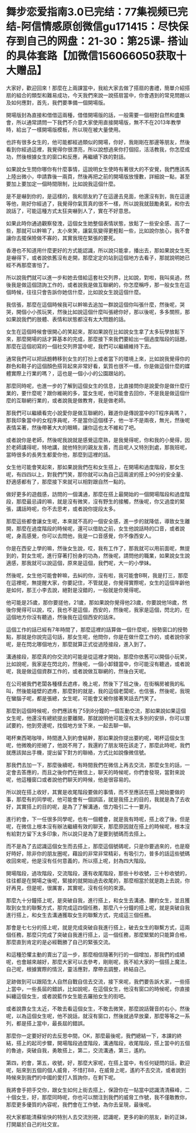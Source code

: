 # 舞步恋爱指南3.0已完结：77集视频已完结-阿信情感原创微信gu171415：尽快保存到自己的网盘：21-30：第25课- 搭讪的具体套路【加微信156066050获取十大赠品】

大家好，歡迎回來！那麼在上兩課當中，我給大家去做了搭扇的書禮，簡單介紹搭扇的組合的類型和難易成功，今天我們來說一說搭扇當中，你會遇到的常見問題以及如何應對，首先，我們要準備一個開場版。

開場版封為直接和借借這兩種，借借開場版的話，一般需要一個相對自然和盛集會，所以通常請問一下我們不介意大家使用直接開場版，無不不在2013年教學時，給出了一樣開場版模板，所以現在被大量使用。

也許有很多女生的，他可能都經過類似的開場，你好，我剛剛在那邊等朋友，然後看到你經過這裡，我覺得你很漂亮，所以說想過來你打個招，活活教我，你怎麼成功，然後根據女生的窗口和反應，再繼續下跌的對話。

如果說女生問你哪你有什麼事情，這說明女生使時有著很大的不安覺，我們應該馬上陸出微小，申請靠後一兩頁，然後再把之前的開場版放慢數，詳細說一點，甚至要加上要加定一個時間限制，比如說我這個什麼。

是不是嚇到你的，是這樣的，我和朋友約了在這邊去見面，他還沒有到，我在這邊等他，剛好你經過了，我覺得你氣質真的很不一樣，所以說我就鼓勵勇氣，和你去說話了，可能這種方式太狂突嚇到人了，實在不好意思。

如果此時你通過觀察發洩，這個女生她整個表情狀態，放鬆了一些安全感、高了一些，那就可以幹嘛了，太小來笑，讓氣氛變得更輕鬆一些，比如說你放心，我不會讓你去擺保險做不寡的，其實我現在緊張的要死。

香港也不知道用什麼更好的方式能認識，所以說只能拿，播出去，那如果說女生死是嚇得下，或者說依舊沒有走開，那麼定定的站到這個地方去看子，那就說明她已經不再那麼害怕了。

所以說我們就可以進一步和她去借給這套社交列界，比如說，對啦，我叫吳過，然後我是做這個諮詢工作的，或者說我是做互聯網的，你怎麼稱呼，那一般女生在這個時候，往往只會告訴你她信什麼，比如說女生說這個什麼。

我信張，那麼在這個時候我可以幹嘛去追加一群說這個你叫張什麼，然後呢，哭哭，開個小小孩玩笑，然後比如說這個什麼叫張總你好，那以後呢，多多關照，那如果說我們的肢體、表情和狀態都沒有太大問題的話。

女生在這個時候會很開心的笑起來，那如果說在比如說女生拿了太多玩學放鬆下來，那麼開場的話才算基本的完成，那麼接下來我們要給出一個過度階段的話題，那麼在這個初寫的一個社交列界當中呢，我們可以繼續維持下去。

通常我們可以把話題轉移到女生的打扮上或者當下的環境上來，比如說我覺得你的群色和鞋子的這個顏色搭背起來非常好看，氣質也很不一樣，你是做這個什麼的媒體實際上行業的嗎？，這也是一個小小的公園跟站的。

那麼同時呢，也進一步的了解到這個女生的信息，比直接問你是說愛你是做什麼行業的，要什麼呢？跟你維碗的多，當女生呢，他可能會去回你，不是我是做這個什麼的互聯網行業的，或者說我是做教育，我是做老師。

那我們可以繼續看完小說愛你是做互聯網的，難道你是傳說當中的IT程序員嗎？，那我印象當中的女程序員呢，不是當你這個樣子，他一半不是兩夜，無光，然後呢表情呆著，然後帶著大大的眼睛，讓你這也太不維和了吧。

或者說你是老師，然後呢我說就是感覺這麼熟，是我覺得呢，你和我的小覺得，因於老師講得呢，特地講，就他特別的親友友善，而且呢人又特別到處，那我班呢，當時很多的長男生都愛你他，那麼到這裡的話。

女生他可能會笑起來，那如果說我們在和女生搭上，在開場和過度階段，那女生呢，有四四以上，對我們鬥笑，那你就可以為自己這兩波的搭上90分的安全量、舒適感都有了，那麼接下來就可以相對跟自然一點的。

做好更多的遊戲感，訪問的一個溝通，那麼在搭上最開始的一個開場階段和過度階段，那麼最忌諱的嘛，就是沒有微笑，沒有野生的接觸，然後呢，你又過度的緊張，講話時呢，你不去思考，或者說你提段太多。

那麼這些都會讓女生呢，本來就不高的一個安全感，進一步的就降低，導致女生離開，那麼在過度階段的時候呢，還可以借助之前，女生他說話時的口音，或者說呢，身高感覺，你可以去問他，我是一口音感覺，你不像西安人。

你是在西安上學的嘛，然後女生說，哎，我有工作了，那我就可以用前面呢，無提到的，對女生呢，進行穿著打扮身的功為，然後呢，請問他的職業，如果說女生說適感，那我就可以說這個，原來是這個，我們呢，大一的小學妹。

然後呢，女生他可能會幹嘛，去糾的你，沒有啦，我可能會B啊，我是打三，那麼在這裡呢，無提醒大家，你要記住，不管就是，你覺得實際呢，女生的這個年齡他是如何，那王小李去說，絕對是沒錯的，一般就是你覺得呢。

他可能是25歲，那你要搓他，21歲，那如果說你覺得他23歲，你要說他18歲，然後你覺得可以說，哎，我也不是這個，西安的，然後呢，我家是這個，閃北的，在這個地方你沒有聽過，然後我在這個西安的話床。

這個工作的話已經有7年時間了，那麼這裡的話算做一個什麼呢，授勢窗口的授勢點，那就是你說完這句話，那女生呢，他問你，你是在做什麼工作的，或者說你家呢，是在閃北哪個地方，那麼就算正式從過陸接段，進入到了。

溝通接段，那麼真的你交流的可能是從這裡才開始，那麼你依舊可以開個小玩笑，比如說呢，我家是在閃北的，然後呢，一個小卸錢當中，你可能沒有聽過，或者說呢，我是做這個資群工作的，或者說做互聯網的，然後白天呢。

在公司被我們老闆各種樣去遮疼，晚上呢，然後下了班之後，在街稱房被我的私叫，然後能碰壁的遮疼，那麼對的就是，我的這個老闆呢，也信張，然後呢，我現在蠻腦子呢，都是張總，女生呢，可能會又被你接著笑話去鬥笑了。

那麼到這個時候呢，你們應該有了5到8分鐘的一個互動交流，那如果說如果這個女生呢，他還沒有總統提出要離開，那就說明他可能沒有太多別的安排，你可以嘗試要約，他到旁邊呢，找個地方坐下來，一起去聊一聊。

喝杯東西喝咖啡，時間進入到約會結幹，那如果說你提出要約呢，喝杯這個女生呢，他微晚的拒絕了，他說不用了，我還約了朋友現在該走了，那麼此時呢，我們就應該拋出手機，提出留下對方的聯絡，方式比如說像微信號。

那我們去加一下，那麼後續呢，有時間我們在微信上再去交流，那麼女生的話，一定會去答應的，而且之後你們在微信上，聊天的時候呢，你們會發現，當對來說呢，他這種窗口或者說他們聊天的時候，他是很容易的。

所以說在搭上收好，其實是收尾階段要做的事情，而不至應該在搭上開始要做的事，那麼有的同學呢，他可能會有一個誤區，就是我搭上的目的，我就是為了去收好，其實搭上的目的呢，是為了了解溝通，借力吸引二十一要月。

進行約會，下一任很多同學呢，也有一個體會，就是我有時呢，搭上收了後，但是呢，在微信上根本沒有辦法繼續有效的聊天，那麼原因就在搭上的時候呢，根本沒有給對方留下太多印象，所以說只是為了是要到號碼而去搭上。

而不是為了去認識這個女生而去搭上，那麼這個號碼呢，只是你要過來的，也是廢好時好，除非你的朋友圈呢，藉設的非常非常精彩，有吸引力，普多的話這些號碼收回來呢，他是沒有任何意義的，所以搭上呢，封為四大階段。

開場階段，過攻階段，交流階段，還有收尾階段，那些十秒收號，三十秒收號的，往往都是在開場之後呢，緊接的就開始過去收尾的，那麼相當於就是跑上去說，你好再見，但是呢，很厲害，其實呢，沒有任何的來源。

那麼九十分鐘搭上呢，是突破自我，進行搭上，和女生去溝通、腰約女生，並且獲取到女生的聯繫方式，那完成這四個任務，那麼八十分鐘的搭上呢，就是突破自我進行搭上，和女生去溝通獲取女生的聯繫方式，完成這三個任務。

那會是七七分的搭上呢，就是完成突破自我進行搭上，破去女生的聯繫方式，這兩個任務，那麼只完成了突破自我進行搭上，這一個任務，那麼緊緊的只能算合格，那麼直到肯定的是必經戰勝了自己的緊張交流。

和這種恐懼主動的賣出了這一步，那麼相信隨著列行的一個增加，那我們的成績呢，也會越來越好，那麼大家可以去參考，剛剛呢，我不給大家的一個搭上魔法，自己呢，根據實際的情況，靈活應對，摩帶去調整，終結自己。

足跡做到可以跟陌生人自然自戰自信去交流，接下來呢，我們要告訴大家，一些搭上當中，一些長屆的錯誤，比如說呢，在這個女生，他沒有窗口的時候呢，你直接糾纏這個女生，或者說藍作女生能去羅拍女生的街吧。

或者說靠女生太近，不敢去看這個女生，不敢去微笑，那麼說話聲音的右小，然後呢，以為這個女生呢，他不說話，就沒有窗口，然後就過早放棄，那麼等等之一系列，都是搭上當中，最長屆的錯誤。

那麼你一定要好好的去反思中間，OK，那麼最後呢，我們總結一下，本課的終結，搭上的起司步驟，開場階段過度階段，溝通階段，收尾階段，搭上當中的五個的魯迪，突破自我，勇敢搭上，第二，交流溝通，第三，遙約。

第四，約會，第五，收號，好，那麼大家呢，在搭上當中，有任何疑問的話，歡迎呢，貼來到五個的個人威脅，不惜打88，在威脅上呢，遙約不去交流，或者說到時候來到我們的中國的愛打人質詢你，在剩下呢。

我將會手把手交你，跟女生如何上街去搭上，保證你在一貼當中認識清清蘇峰，二十個女生，好，那麼同時呢，你也可以關注到我們的威脅工作號，我不僅敢教你，那麼更多優質的內容呢，我們會在工作號，為你去呈現，最後呢。

祝大家都能清蘇愉快的特別人去交流別視，認識呢，更多的新的朋友，新的正妹，打開屬於自己的社交宣。